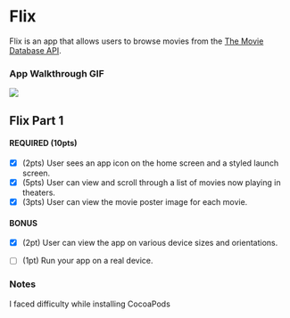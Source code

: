# Flix

Flix is an app that allows users to browse movies from the [The Movie Database API](http://docs.themoviedb.apiary.io/#).
### App Walkthrough GIF

![](https://i.imgur.com/LJYndKX.gif)


## Flix Part 1


#### REQUIRED (10pts)
- [X] (2pts) User sees an app icon on the home screen and a styled launch screen.
- [X] (5pts) User can view and scroll through a list of movies now playing in theaters.
- [X] (3pts) User can view the movie poster image for each movie.

#### BONUS
- [X] (2pt) User can view the app on various device sizes and orientations.
- [ ] (1pt) Run your app on a real device.



### Notes
I faced difficulty while installing CocoaPods